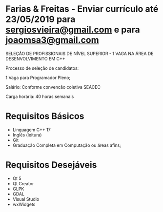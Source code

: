 # Farias & Freitas - Enviar currículo até 23/05/2019 para sergiosvieira@gmail.com e para joaomsa3@gmail.com

SELEÇÃO DE PROFISSIONAIS DE NÍVEL SUPERIOR - 1 VAGA NA ÁREA DE DESENVOLVIMENTO EM C++

Processo de seleção de candidatos:

1 Vaga para Programador Pleno;

Salário: Conforme convencão coletiva SEACEC

Carga horária: 40 horas semanais

Requisitos Básicos
==================
- Linguagem C++ 17
- Inglês (leitura)
- Git
- Graduação Completa em Computação ou áreas afins;

Requisitos Desejáveis
=====================
- Qt 5
- Qt Creator
- GLPK
- GDAL
- Visual Studio
- wxWidgets

